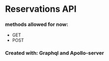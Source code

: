 # Reservations API

### methods allowed for now:

- GET
- POST

### Created with: Graphql and Apollo-server